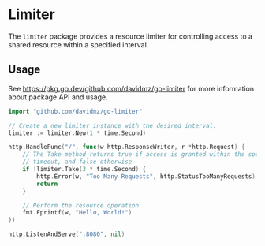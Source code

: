 # Limiter

The `limiter` package provides a resource limiter for controlling access to a shared resource within a specified interval.

## Usage

See https://pkg.go.dev/github.com/davidmz/go-limiter for more information about package API and usage.

```go
import "github.com/davidmz/go-limiter"

// Create a new limiter instance with the desired interval:
limiter := limiter.New(1 * time.Second)

http.HandleFunc("/", func(w http.ResponseWriter, r *http.Request) {
    // The Take method returns true if access is granted within the specified
    // timeout, and false otherwise
    if !limiter.Take(3 * time.Second) {
        http.Error(w, "Too Many Requests", http.StatusTooManyRequests)
        return
    }

    // Perform the resource operation
    fmt.Fprintf(w, "Hello, World!")
})

http.ListenAndServe(":8080", nil)

```
